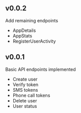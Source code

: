 ## v0.0.2

Add remaining endpoints

* AppDetails
* AppStats
* RegisterUserActivity

## v0.0.1

Basic API endpoints implemented

* Create user
* Verify token
* SMS tokens
* Phone call tokens
* Delete user
* User status
